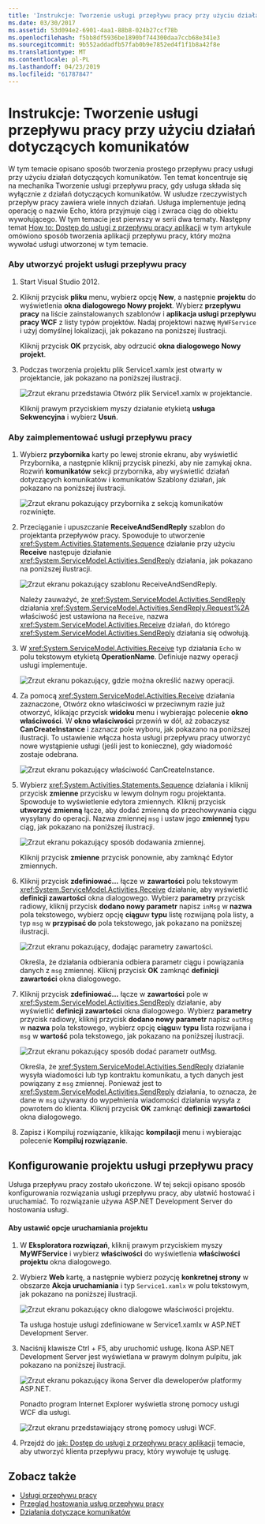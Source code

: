 ```yaml
---
title: 'Instrukcje: Tworzenie usługi przepływu pracy przy użyciu działań dotyczących komunikatów'
ms.date: 03/30/2017
ms.assetid: 53d094e2-6901-4aa1-88b8-024b27ccf78b
ms.openlocfilehash: f5bb8df5936be1890bf744300daa7ccb68e341e3
ms.sourcegitcommit: 9b552addadfb57fab0b9e7852ed4f1f1b8a42f8e
ms.translationtype: MT
ms.contentlocale: pl-PL
ms.lasthandoff: 04/23/2019
ms.locfileid: "61787847"
---
```

# <a name="how-to-create-a-workflow-service-with-messaging-activities"></a>Instrukcje: Tworzenie usługi przepływu pracy przy użyciu działań dotyczących komunikatów
W tym temacie opisano sposób tworzenia prostego przepływu pracy usługi przy użyciu działań dotyczących komunikatów. Ten temat koncentruje się na mechanika Tworzenie usługi przepływu pracy, gdy usługa składa się wyłącznie z działań dotyczących komunikatów. W usłudze rzeczywistych przepływ pracy zawiera wiele innych działań. Usługa implementuje jedną operację o nazwie Echo, która przyjmuje ciąg i zwraca ciąg do obiektu wywołującego. W tym temacie jest pierwszy w serii dwa tematy. Następny temat [How to: Dostęp do usługi z przepływu pracy aplikacji](../../../../docs/framework/wcf/feature-details/how-to-access-a-service-from-a-workflow-application.md) w tym artykule omówiono sposób tworzenia aplikacji przepływu pracy, który można wywołać usługi utworzonej w tym temacie.  
  
### <a name="to-create-a-workflow-service-project"></a>Aby utworzyć projekt usługi przepływu pracy  
  
1. Start Visual Studio 2012.  
  
2. Kliknij przycisk **pliku** menu, wybierz opcję **New**, a następnie **projektu** do wyświetlenia **okna dialogowego Nowy projekt**. Wybierz **przepływu pracy** na liście zainstalowanych szablonów i **aplikacja usługi przepływu pracy WCF** z listy typów projektów. Nadaj projektowi nazwę `MyWFService` i użyj domyślnej lokalizacji, jak pokazano na poniższej ilustracji.  
  
     Kliknij przycisk **OK** przycisk, aby odrzucić **okna dialogowego Nowy projekt**.  
  
3. Podczas tworzenia projektu plik Service1.xamlx jest otwarty w projektancie, jak pokazano na poniższej ilustracji.  
  
     ![Zrzut ekranu przedstawia Otwórz plik Service1.xamlx w projektancie.](./media/how-to-create-a-workflow-service-with-messaging-activities/default-workflow-service.jpg)  
  
     Kliknij prawym przyciskiem myszy działanie etykietą **usługa Sekwencyjna** i wybierz **Usuń**.  
  
### <a name="to-implement-the-workflow-service"></a>Aby zaimplementować usługi przepływu pracy  
  
1. Wybierz **przybornika** karty po lewej stronie ekranu, aby wyświetlić Przybornika, a następnie kliknij przycisk pinezki, aby nie zamykaj okna. Rozwiń **komunikatów** sekcji przybornika, aby wyświetlić działań dotyczących komunikatów i komunikatów Szablony działań, jak pokazano na poniższej ilustracji.  
  
     ![Zrzut ekranu pokazujący przybornika z sekcją komunikatów rozwinięte.](./media/how-to-create-a-workflow-service-with-messaging-activities/toolbox-messaging-section.jpg)  
  
2. Przeciąganie i upuszczanie **ReceiveAndSendReply** szablon do projektanta przepływów pracy. Spowoduje to utworzenie <xref:System.Activities.Statements.Sequence> działanie przy użyciu **Receive** następuje działanie <xref:System.ServiceModel.Activities.SendReply> działania, jak pokazano na poniższej ilustracji.  
  
     ![Zrzut ekranu pokazujący szablonu ReceiveAndSendReply.](./media/how-to-create-a-workflow-service-with-messaging-activities/receiveandsendreply-template.jpg)  
  
     Należy zauważyć, że <xref:System.ServiceModel.Activities.SendReply> działania <xref:System.ServiceModel.Activities.SendReply.Request%2A> właściwość jest ustawiona na `Receive`, nazwa <xref:System.ServiceModel.Activities.Receive> działań, do którego <xref:System.ServiceModel.Activities.SendReply> działania się odwołują.  
  
3. W <xref:System.ServiceModel.Activities.Receive> typ działania `Echo` w polu tekstowym etykietą **OperationName**. Definiuje nazwy operacji usługi implementuje.  
  
     ![Zrzut ekranu pokazujący, gdzie można określić nazwy operacji.](./media/how-to-create-a-workflow-service-with-messaging-activities/define-operation-name.jpg)  
  
4. Za pomocą <xref:System.ServiceModel.Activities.Receive> działania zaznaczone, Otwórz okno właściwości w przeciwnym razie już otworzyć, klikając przycisk **widoku** menu i wybierając polecenie **okno właściwości**. W **okno właściwości** przewiń w dół, aż zobaczysz **CanCreateInstance** i zaznacz pole wyboru, jak pokazano na poniższej ilustracji. To ustawienie włącza hosta usługi przepływu pracy utworzyć nowe wystąpienie usługi (jeśli jest to konieczne), gdy wiadomość zostaje odebrana.  
  
     ![Zrzut ekranu pokazujący właściwość CanCreateInstance.](./media/how-to-create-a-workflow-service-with-messaging-activities/cancreateinstance-property.jpg)  
  
5. Wybierz <xref:System.Activities.Statements.Sequence> działania i kliknij przycisk **zmienne** przycisku w lewym dolnym rogu projektanta. Spowoduje to wyświetlenie edytora zmiennych. Kliknij przycisk **utworzyć zmienną** łącze, aby dodać zmienną do przechowywania ciągu wysyłany do operacji. Nazwa zmiennej `msg` i ustaw jego **zmiennej** typu ciąg, jak pokazano na poniższej ilustracji.  
  
     ![Zrzut ekranu pokazujący sposób dodawania zmiennej.](./media/how-to-create-a-workflow-service-with-messaging-activities/add-variable-msg-string.jpg)  
  
     Kliknij przycisk **zmienne** przycisk ponownie, aby zamknąć Edytor zmiennych.  
  
6. Kliknij przycisk **zdefiniować...** łącze w **zawartości** polu tekstowym <xref:System.ServiceModel.Activities.Receive> działanie, aby wyświetlić **definicji zawartości** okna dialogowego. Wybierz **parametry** przycisk radiowy, kliknij przycisk **dodano nowy parametr** napisz `inMsg` w **nazwa** pola tekstowego, wybierz opcję **ciągu**w **typu** listę rozwijaną pola listy, a typ `msg` w **przypisać do** pola tekstowego, jak pokazano na poniższej ilustracji.  
  
     ![Zrzut ekranu pokazujący, dodając parametry zawartości.](./media/how-to-create-a-workflow-service-with-messaging-activities/adding-parameters-content.jpg)  
  
     Określa, że działania odbierania odbiera parametr ciągu i powiązania danych z `msg` zmiennej. Kliknij przycisk **OK** zamknąć **definicji zawartości** okna dialogowego.  
  
7. Kliknij przycisk **zdefiniować...**  łącze w **zawartości** pole w <xref:System.ServiceModel.Activities.SendReply> działanie, aby wyświetlić **definicji zawartości** okna dialogowego. Wybierz **parametry** przycisk radiowy, kliknij przycisk **dodano nowy parametr** napisz `outMsg` w **nazwa** pola tekstowego, wybierz opcję **ciągu**w **typu** lista rozwijana i `msg` w **wartość** pola tekstowego, jak pokazano na poniższej ilustracji.  
  
     ![Zrzut ekranu pokazujący sposób dodać parametr outMsg.](./media/how-to-create-a-workflow-service-with-messaging-activities/outmsg-parameters-content.jpg)  
  
     Określa, że <xref:System.ServiceModel.Activities.SendReply> działanie wysyła wiadomości lub typ kontraktu komunikatu, a tych danych jest powiązany z `msg` zmiennej. Ponieważ jest to <xref:System.ServiceModel.Activities.SendReply> działania, to oznacza, że dane w `msg` używany do wypełnienia wiadomości działania wysyła z powrotem do klienta. Kliknij przycisk **OK** zamknąć **definicji zawartości** okna dialogowego.  
  
8. Zapisz i Kompiluj rozwiązanie, klikając **kompilacji** menu i wybierając polecenie **Kompiluj rozwiązanie**.  
  
## <a name="configure-the-workflow-service-project"></a>Konfigurowanie projektu usługi przepływu pracy  
 Usługa przepływu pracy zostało ukończone. W tej sekcji opisano sposób konfigurowania rozwiązania usługi przepływu pracy, aby ułatwić hostować i uruchamiać. To rozwiązanie używa ASP.NET Development Server do hostowania usługi.  
  
#### <a name="to-set-project-start-up-options"></a>Aby ustawić opcje uruchamiania projektu  
  
1. W **Eksploratora rozwiązań**, kliknij prawym przyciskiem myszy **MyWFService** i wybierz **właściwości** do wyświetlenia **właściwości projektu** okna dialogowego.  
  
2. Wybierz **Web** kartę, a następnie wybierz pozycję **konkretnej strony** w obszarze **Akcja uruchamiania** i typ `Service1.xamlx` w polu tekstowym, jak pokazano na poniższej ilustracji.  
  
     ![Zrzut ekranu pokazujący okno dialogowe właściwości projektu.](./media/how-to-create-a-workflow-service-with-messaging-activities/project-properties-dialog.jpg)  
  
     Ta usługa hostuje usługi zdefiniowane w Service1.xamlx w ASP.NET Development Server.  
  
3. Naciśnij klawisze Ctrl + F5, aby uruchomić usługę. Ikona ASP.NET Development Server jest wyświetlana w prawym dolnym pulpitu, jak pokazano na poniższej ilustracji.  
  
     ![Zrzut ekranu pokazujący ikona Server dla deweloperów platformy ASP.NET.](./media/how-to-create-a-workflow-service-with-messaging-activities/asp-net-dev-server-icon.jpg)  
  
     Ponadto program Internet Explorer wyświetla stronę pomocy usługi WCF dla usługi.  
  
     ![Zrzut ekranu przedstawiający stronę pomocy usługi WCF.](./media/how-to-create-a-workflow-service-with-messaging-activities/wcf-service-help-page.jpg)  
  
4. Przejdź do [jak: Dostęp do usługi z przepływu pracy aplikacji](../../../../docs/framework/wcf/feature-details/how-to-access-a-service-from-a-workflow-application.md) temacie, aby utworzyć klienta przepływu pracy, który wywołuje tę usługę.  
  
## <a name="see-also"></a>Zobacz także

- [Usługi przepływu pracy](../../../../docs/framework/wcf/feature-details/workflow-services.md)
- [Przegląd hostowania usług przepływu pracy](../../../../docs/framework/wcf/feature-details/hosting-workflow-services-overview.md)
- [Działania dotyczące komunikatów](../../../../docs/framework/wcf/feature-details/messaging-activities.md)
